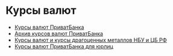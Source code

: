 # Курсы валют

* [Курсы валют ПриватБанка](rates_pb.md)
* [Архив курсов валют ПриватБанка](arhiv.md)
* [Курсы валют и курсы драгоценных металлов НБУ и ЦБ РФ](rates_nbu_tsb_rf.md)
* [Курсы валют ПриватБанка для юрлиц](rates_pb_yur.md)
